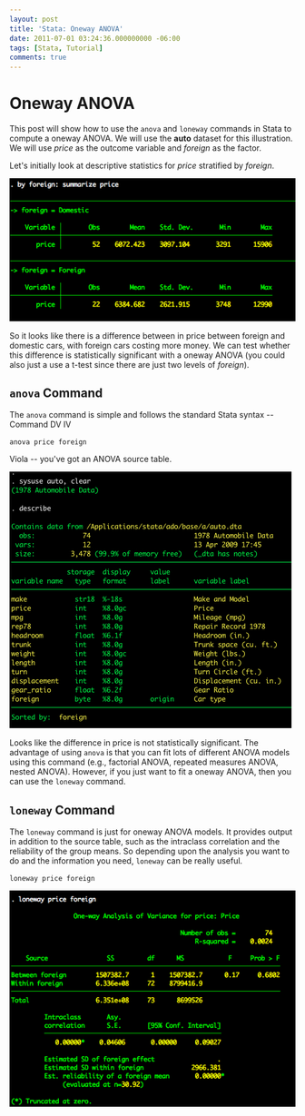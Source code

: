 ```yaml
---
layout: post
title: 'Stata: Oneway ANOVA'
date: 2011-07-01 03:24:36.000000000 -06:00
tags: [Stata, Tutorial]
comments: true
---
```

# Oneway ANOVA

This post will show how to use the `anova` and `loneway` commands in Stata to compute a oneway ANOVA.
We will use the **auto** dataset for this illustration. We will use *price* as the outcome variable and *foreign* as the factor.

Let's initially look at descriptive statistics for *price* stratified by *foreign*.

![Results-auto_dta_.jpg](/assets/Results-auto_dta.jpg)

So it looks like there is a difference between in price between foreign and domestic cars, with foreign cars costing more money. We can test whether this difference is statistically significant with a oneway ANOVA (you could also just a use a t-test since there are just two levels of *foreign*).

## `anova` Command

The `anova` command is simple and follows the standard Stata syntax -- Command DV IV

	anova price foreign

Viola -- you've got an ANOVA source table.

![Results-auto.dta-1.jpg](/assets/Results-auto_dta-1.jpg)

Looks like the difference in price is not statistically significant. The advantage of using `anova` is that you can fit lots of different ANOVA models using this command (e.g., factorial ANOVA, repeated measures ANOVA, nested ANOVA). However, if you just want to fit a oneway ANOVA, then you can use the `loneway` command.

## `loneway` Command

The `loneway` command is just for oneway ANOVA models. It provides output in addition to the source table, such as the intraclass correlation and the reliability of the group means. So depending upon the analysis you want to do and the information you need, `loneway` can be really useful.

	loneway price foreign

![Results-auto_dta-2.jpg](/assets/Results-auto_dta-2.jpg)

